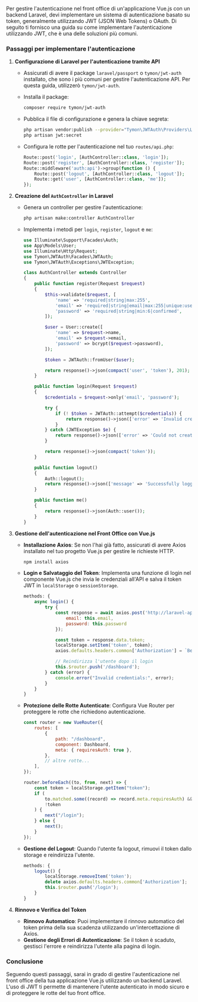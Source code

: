 Per gestire l'autenticazione nel front office di un'applicazione Vue.js con un backend Laravel, devi implementare un sistema di autenticazione basato su token, generalmente utilizzando JWT (JSON Web Tokens) o OAuth. Di seguito ti fornisco una guida su come implementare l'autenticazione utilizzando JWT, che è una delle soluzioni più comuni.

### Passaggi per implementare l'autenticazione

1. **Configurazione di Laravel per l'autenticazione tramite API**

    - Assicurati di avere il package `laravel/passport` o `tymon/jwt-auth` installato, che sono i più comuni per gestire l'autenticazione API. Per questa guida, utilizzerò `tymon/jwt-auth`.

    - Installa il package:
        ```bash
        composer require tymon/jwt-auth
        ```
    - Pubblica il file di configurazione e genera la chiave segreta:
        ```bash
        php artisan vendor:publish --provider="Tymon\JWTAuth\Providers\LaravelServiceProvider"
        php artisan jwt:secret
        ```
    - Configura le rotte per l'autenticazione nel tuo `routes/api.php`:
        ```php
        Route::post('login', [AuthController::class, 'login']);
        Route::post('register', [AuthController::class, 'register']);
        Route::middleware('auth:api')->group(function () {
            Route::post('logout', [AuthController::class, 'logout']);
            Route::get('user', [AuthController::class, 'me']);
        });
        ```

2. **Creazione del `AuthController` in Laravel**

    - Genera un controller per gestire l'autenticazione:
        ```bash
        php artisan make:controller AuthController
        ```
    - Implementa i metodi per `login`, `register`, `logout` e `me`:

        ```php
        use Illuminate\Support\Facades\Auth;
        use App\Models\User;
        use Illuminate\Http\Request;
        use Tymon\JWTAuth\Facades\JWTAuth;
        use Tymon\JWTAuth\Exceptions\JWTException;

        class AuthController extends Controller
        {
            public function register(Request $request)
            {
                $this->validate($request, [
                    'name' => 'required|string|max:255',
                    'email' => 'required|string|email|max:255|unique:users',
                    'password' => 'required|string|min:6|confirmed',
                ]);

                $user = User::create([
                    'name' => $request->name,
                    'email' => $request->email,
                    'password' => bcrypt($request->password),
                ]);

                $token = JWTAuth::fromUser($user);

                return response()->json(compact('user', 'token'), 201);
            }

            public function login(Request $request)
            {
                $credentials = $request->only('email', 'password');

                try {
                    if (! $token = JWTAuth::attempt($credentials)) {
                        return response()->json(['error' => 'Invalid credentials'], 400);
                    }
                } catch (JWTException $e) {
                    return response()->json(['error' => 'Could not create token'], 500);
                }

                return response()->json(compact('token'));
            }

            public function logout()
            {
                Auth::logout();
                return response()->json(['message' => 'Successfully logged out']);
            }

            public function me()
            {
                return response()->json(Auth::user());
            }
        }
        ```

3. **Gestione dell'autenticazione nel Front Office con Vue.js**

    - **Installazione Axios**: Se non l'hai già fatto, assicurati di avere Axios installato nel tuo progetto Vue.js per gestire le richieste HTTP.
        ```bash
        npm install axios
        ```
    - **Login e Salvataggio del Token**: Implementa una funzione di login nel componente Vue.js che invia le credenziali all'API e salva il token JWT in `localStorage` o `sessionStorage`.

        ```javascript
        methods: {
            async login() {
                try {
                    const response = await axios.post('http://laravel-api.test/api/login', {
                        email: this.email,
                        password: this.password
                    });

                    const token = response.data.token;
                    localStorage.setItem('token', token);
                    axios.defaults.headers.common['Authorization'] = `Bearer ${token}`;

                    // Reindirizza l'utente dopo il login
                    this.$router.push('/dashboard');
                } catch (error) {
                    console.error("Invalid credentials:", error);
                }
            }
        }
        ```

    - **Protezione delle Rotte Autenticate**: Configura Vue Router per proteggere le rotte che richiedono autenticazione.

        ```javascript
        const router = new VueRouter({
            routes: [
                {
                    path: "/dashboard",
                    component: Dashboard,
                    meta: { requiresAuth: true },
                },
                // altre rotte...
            ],
        });

        router.beforeEach((to, from, next) => {
            const token = localStorage.getItem("token");
            if (
                to.matched.some((record) => record.meta.requiresAuth) &&
                !token
            ) {
                next("/login");
            } else {
                next();
            }
        });
        ```

    - **Gestione del Logout**: Quando l'utente fa logout, rimuovi il token dallo storage e reindirizza l'utente.
        ```javascript
        methods: {
            logout() {
                localStorage.removeItem('token');
                delete axios.defaults.headers.common['Authorization'];
                this.$router.push('/login');
            }
        }
        ```

4. **Rinnovo e Verifica del Token**
    - **Rinnovo Automatico**: Puoi implementare il rinnovo automatico del token prima della sua scadenza utilizzando un'intercettazione di Axios.
    - **Gestione degli Errori di Autenticazione**: Se il token è scaduto, gestisci l'errore e reindirizza l'utente alla pagina di login.

### Conclusione

Seguendo questi passaggi, sarai in grado di gestire l'autenticazione nel front office della tua applicazione Vue.js utilizzando un backend Laravel. L'uso di JWT ti permette di mantenere l'utente autenticato in modo sicuro e di proteggere le rotte del tuo front office.
